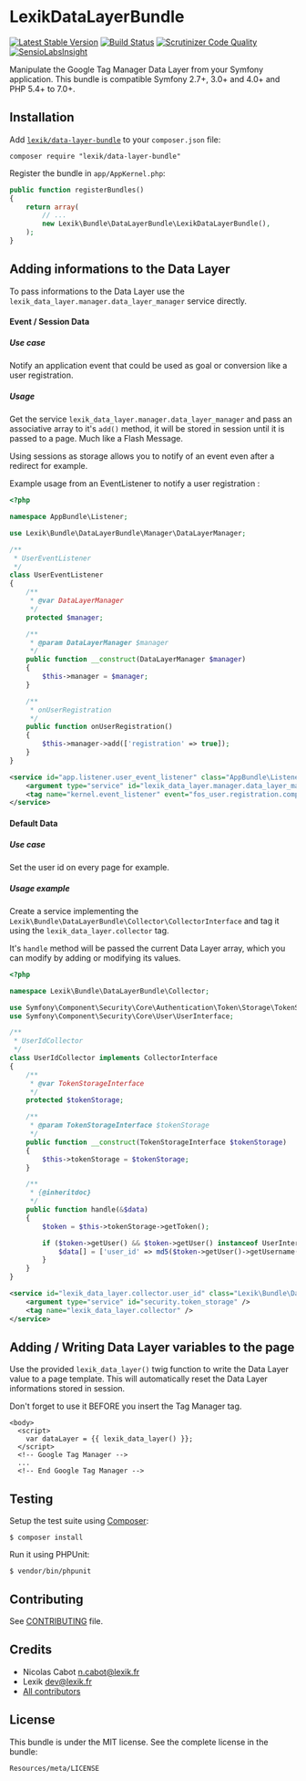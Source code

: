 LexikDataLayerBundle
====================

[![Latest Stable Version](https://poser.pugx.org/lexik/data-layer-bundle/v/stable)](https://packagist.org/packages/lexik/data-layer-bundle)
[![Build Status](https://travis-ci.org/lexik/LexikDataLayerBundle.svg?branch=master)](https://travis-ci.org/lexik/LexikDataLayerBundle)
[![Scrutinizer Code Quality](https://scrutinizer-ci.com/g/lexik/LexikDataLayerBundle/badges/quality-score.png?b=master)](https://scrutinizer-ci.com/g/lexik/LexikDataLayerBundle/?branch=master)
[![SensioLabsInsight](https://insight.sensiolabs.com/projects/4d91d8a5-3a7f-423b-9c6f-5c161246a891/mini.png)](https://insight.sensiolabs.com/projects/4d91d8a5-3a7f-423b-9c6f-5c161246a891)

Manipulate the Google Tag Manager Data Layer from your Symfony application. 
This bundle is compatible Symfony 2.7+, 3.0+ and 4.0+ and PHP 5.4+ to 7.0+.

Installation
------------

Add [`lexik/data-layer-bundle`](https://packagist.org/packages/lexik/data-layer-bundle)
to your `composer.json` file:

    composer require "lexik/data-layer-bundle"

Register the bundle in `app/AppKernel.php`:

``` php
public function registerBundles()
{
    return array(
        // ...
        new Lexik\Bundle\DataLayerBundle\LexikDataLayerBundle(),
    );
}
```

Adding informations to the Data Layer
-------------------------------------

To pass informations to the Data Layer use the `lexik_data_layer.manager.data_layer_manager` service directly.

#### Event / Session Data

##### Use case

Notify an application event that could be used as goal or conversion like a user registration.

##### Usage

Get the service `lexik_data_layer.manager.data_layer_manager` and pass an associative array to it's `add()` method, it will be stored in session until it is passed to a page. Much like a Flash Message. 

Using sessions as storage allows you to notify of an event even after a redirect for example.

Example usage from an EventListener to notify a user registration :

```php
<?php

namespace AppBundle\Listener;

use Lexik\Bundle\DataLayerBundle\Manager\DataLayerManager;

/**
 * UserEventListener
 */
class UserEventListener
{
    /**
     * @var DataLayerManager
     */
    protected $manager;

    /**
     * @param DataLayerManager $manager
     */
    public function __construct(DataLayerManager $manager)
    {
        $this->manager = $manager;
    }

    /**
     * onUserRegistration
     */
    public function onUserRegistration()
    {
        $this->manager->add(['registration' => true]);
    }
}
```

```xml
<service id="app.listener.user_event_listener" class="AppBundle\Listener\UserEventListener">
    <argument type="service" id="lexik_data_layer.manager.data_layer_manager" />
    <tag name="kernel.event_listener" event="fos_user.registration.completed" method="onUserRegistration" />
</service>
```

#### Default Data

##### Use case

Set the user id on every page for example.

##### Usage example

Create a service implementing the `Lexik\Bundle\DataLayerBundle\Collector\CollectorInterface` and tag it using the `lexik_data_layer.collector` tag.

It's `handle` method will be passed the current Data Layer array, which you can modify by adding or modifying its values.

```php
<?php

namespace Lexik\Bundle\DataLayerBundle\Collector;

use Symfony\Component\Security\Core\Authentication\Token\Storage\TokenStorageInterface;
use Symfony\Component\Security\Core\User\UserInterface;

/**
 * UserIdCollector
 */
class UserIdCollector implements CollectorInterface
{
    /**
     * @var TokenStorageInterface
     */
    protected $tokenStorage;

    /**
     * @param TokenStorageInterface $tokenStorage
     */
    public function __construct(TokenStorageInterface $tokenStorage)
    {
        $this->tokenStorage = $tokenStorage;
    }

    /**
     * {@inheritdoc}
     */
    public function handle(&$data)
    {
        $token = $this->tokenStorage->getToken();

        if ($token->getUser() && $token->getUser() instanceof UserInterface) {
            $data[] = ['user_id' => md5($token->getUser()->getUsername())];
        }
    }
}
```

```xml
<service id="lexik_data_layer.collector.user_id" class="Lexik\Bundle\DataLayerBundle\Collector\UserIdCollector">
    <argument type="service" id="security.token_storage" />
    <tag name="lexik_data_layer.collector" />
</service>
```

## Adding / Writing Data Layer variables to the page

Use the provided `lexik_data_layer()` twig function to write the Data Layer value to a page template. 
This will automatically reset the Data Layer informations stored in session. 

Don't forget to use it BEFORE you insert the Tag Manager tag.

```twig
<body>
  <script>
    var dataLayer = {{ lexik_data_layer() }};
  </script>
  <!-- Google Tag Manager -->
  ...
  <!-- End Google Tag Manager -->
```

Testing
-------

Setup the test suite using [Composer](http://getcomposer.org/):

    $ composer install

Run it using PHPUnit:

    $ vendor/bin/phpunit

Contributing
------------

See [CONTRIBUTING](CONTRIBUTING.md) file.

Credits
-------

* Nicolas Cabot <n.cabot@lexik.fr>
* Lexik <dev@lexik.fr>
* [All contributors](https://github.com/lexik/LexikDataLayerBundle/graphs/contributors)

License
-------

This bundle is under the MIT license. See the complete license in the bundle:

    Resources/meta/LICENSE
